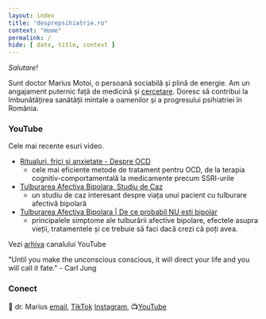 ```yaml
---
layout: index
title: "desprepsihiatrie.ro"
context: "Home"
permalink: /
hide: [ date, title, context ]
---
```


<em>Salutare!</em><br>

Sunt doctor Marius Motoi, o persoană sociabilă și plină de energie. Am un angajament puternic față de medicină și [cercetare](/cercetare). Doresc să contribui la îmbunătățirea sanătății mintale a oamenilor și a progresului psihiatriei în România.


### YouTube

Cele mai recente esuri video. 

- [Ritualuri, frici și anxietate - Despre OCD](https://www.youtube.com/watch?v=_gk4FZCPOFA&)
    - cele mai eficiente metode de tratament pentru OCD, de la terapia cognitiv-comportamentală la medicamente precum SSRI-urile
- [Tulburarea Afectiva Bipolara, Studiu de Caz](https://youtu.be/rQNGNpeF9DM)
    - un studiu de caz interesant despre viața unui pacient cu tulburare afectivă bipolară
- [Tulburarea Afectiva Bipolara | De ce probabil NU esti bipolar](https://youtu.be/nq0-Dgd2_FE)
    - principalele simptome ale tulburării afective bipolare, efectele asupra vieții, tratamentele și ce trebuie să faci dacă crezi că poți avea. 

Vezi [arhiva](/youtube) canalului YouTube

>
"Until you make the unconscious
conscious, it will direct your life
and you will call it fate." - Carl Jung

### Conect

👋   dr. Marius [email](mailto:desprepsihiatrie1@gmail.com), [TikTok](http://tiktok.com/@desprepsihiatrie.ro) [Instagram](https://www.instagram.com/desprepsihiatrie/), 📺[YouTube](https://www.youtube.com/@DesprePsihiatrie)

<style>
    .sidenote-number, .sidenote::before {
        visibility: hidden !important;
        pointer-events: none;
    }
</style>